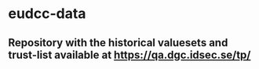 # eudcc-data

## Repository with the historical valuesets and trust-list available at https://qa.dgc.idsec.se/tp/
